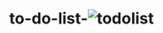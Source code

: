 # to-do-list-![todolist](https://github.com/lutchoo/to-do-list-/assets/134637271/28783740-54cf-430e-9b5a-6764d482c69a)
